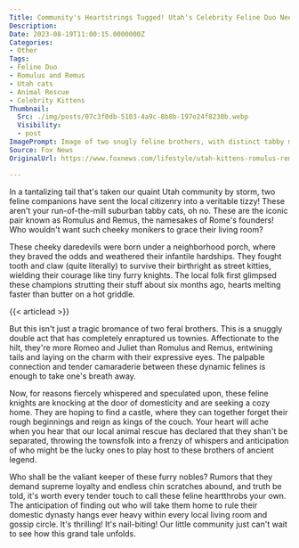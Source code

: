 ```yaml
---
Title: Community's Heartstrings Tugged! Utah's Celebrity Feline Duo Need a Home!
Description: 
Date: 2023-08-19T11:00:15.0000000Z
Categories:
- Other
Tags:
- Feline Duo
- Romulus and Remus
- Utah cats
- Animal Rescue
- Celebrity Kittens
Thumbnail:
  Src: ./img/posts/07c3f0db-5103-4a9c-8b8b-197e24f8230b.webp
  Visibility:
  - post
ImagePrompt: Image of two snugly feline brothers, with distinct tabby markings, gazing affectionately into each other's expressive eyes, their tails entwined against a backdrop of quaint suburban Utah.
Source: Fox News
OriginalUrl: https://www.foxnews.com/lifestyle/utah-kittens-romulus-remus-seek-home-together

---
```

In a tantalizing tail that's taken our quaint Utah community by storm, two feline companions have sent the local citizenry into a veritable tizzy! These aren't your run-of-the-mill suburban tabby cats, oh no. These are the iconic pair known as Romulus and Remus, the namesakes of Rome's founders! Who wouldn't want such cheeky monikers to grace their living room?

These cheeky daredevils were born under a neighborhood porch, where they braved the odds and weathered their infantile hardships. They fought tooth and claw (quite literally) to survive their birthright as street kitties, wielding their courage like tiny furry knights. The local folk first glimpsed these champions strutting their stuff about six months ago, hearts melting faster than butter on a hot griddle.

{{< articlead >}}

But this isn't just a tragic bromance of two feral brothers. This is a snuggly double act that has completely enraptured us townies. Affectionate to the hilt, they're more Romeo and Juliet than Romulus and Remus, entwining tails and laying on the charm with their expressive eyes. The palpable connection and tender camaraderie between these dynamic felines is enough to take one's breath away. 

Now, for reasons fiercely whispered and speculated upon, these feline knights are knocking at the door of domesticity and are seeking a cozy home. They are hoping to find a castle, where they can together forget their rough beginnings and reign as kings of the couch. Your heart will ache when you hear that our local animal rescue has declared that they shan't be separated, throwing the townsfolk into a frenzy of whispers and anticipation of who might be the lucky ones to play host to these brothers of ancient legend. 

Who shall be the valiant keeper of these furry nobles? Rumors that they demand supreme loyalty and endless chin scratches abound, and truth be told, it's worth every tender touch to call these feline heartthrobs your own. The anticipation of finding out who will take them home to rule their domestic dynasty hangs ever heavy within every local living room and gossip circle. It's thrilling! It's nail-biting! Our little community just can't wait to see how this grand tale unfolds.